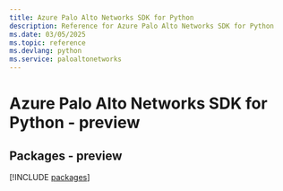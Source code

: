 ```yaml
---
title: Azure Palo Alto Networks SDK for Python
description: Reference for Azure Palo Alto Networks SDK for Python
ms.date: 03/05/2025
ms.topic: reference
ms.devlang: python
ms.service: paloaltonetworks
---
```

# Azure Palo Alto Networks SDK for Python - preview
## Packages - preview
[!INCLUDE [packages](palo-alto-networks-index.md)]